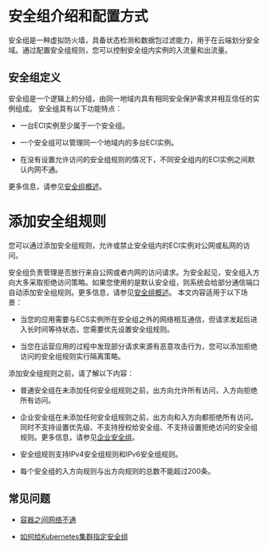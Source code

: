 安全组介绍和配置方式 
===============================



安全组是一种虚拟防火墙，具备状态检测和数据包过滤能力，用于在云端划分安全域。通过配置安全组规则，您可以控制安全组内实例的入流量和出流量。

安全组定义 
--------------------------

安全组是一个逻辑上的分组，由同一地域内具有相同安全保护需求并相互信任的实例组成。
安全组具有以下功能特点：

* 一台ECI实例至少属于一个安全组。

  

* 一个安全组可以管理同一个地域内的多台ECI实例。

  

* 在没有设置允许访问的安全组规则的情况下，不同安全组内的ECI实例之间默认内网不通。

  



更多信息，请参见[安全组概述](/cn.zh-CN/安全/安全组/安全组概述.md)。

**添加安全组规则** 
=============================

您可以通过添加安全组规则，允许或禁止安全组内的ECI实例对公网或私网的访问。

安全组负责管理是否放行来自公网或者内网的访问请求。为安全起见，安全组入方向大多采取拒绝访问策略。如果您使用的是默认安全组，则系统会给部分通信端口自动添加安全组规则。更多信息，请参见[安全组概述](/cn.zh-CN/安全/安全组/安全组概述.md)。
本文内容适用于以下场景：

* 当您的应用需要与ECS实例所在安全组之外的网络相互通信，但请求发起后进入长时间等待状态，您需要优先设置安全组规则。

  

* 当您在运营应用的过程中发现部分请求来源有恶意攻击行为，您可以添加拒绝访问的安全组规则实行隔离策略。

  



添加安全组规则之前，请了解以下内容：

* 普通安全组在未添加任何安全组规则之前，出方向允许所有访问，入方向拒绝所有访问。

  

* 企业安全组在未添加任何安全组规则之前，出方向和入方向都拒绝所有访问。同时不支持设置优先级、不支持授权给安全组、不支持设置拒绝访问的安全组规则。更多信息，请参见[企业安全组](/cn.zh-CN/安全/安全组/企业安全组.md)。

  

* 安全组规则支持IPv4安全组规则和IPv6安全组规则。

  

* 每个安全组的入方向规则与出方向规则的总数不能超过200条。

  




常见问题 
-------------------------

* [容器之间网络不通](/cn.zh-CN/Kubernetes集群用户指南/安全/安全组常见问题.md)

  

* [如何给Kubernetes集群指定安全组](/cn.zh-CN/Kubernetes集群用户指南/安全/安全组常见问题.md)

  











